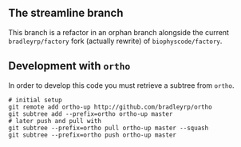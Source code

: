 ## The streamline branch

This branch is a refactor in an orphan branch alongside the current `bradleyrp/factory` fork (actually rewrite) of `biophyscode/factory`.

## Development with `ortho`

In order to develop this code you must retrieve a subtree from `ortho`.

~~~
# initial setup
git remote add ortho-up http://github.com/bradleyrp/ortho
git subtree add --prefix=ortho ortho-up master
# later push and pull with
git subtree --prefix=ortho pull ortho-up master --squash
git subtree --prefix=ortho push ortho-up master
~~~
